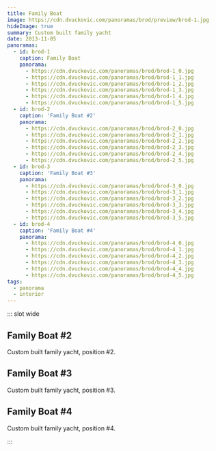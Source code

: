 ```yaml
---
title: Family Boat
image: https://cdn.dvuckovic.com/panoramas/brod/preview/brod-1.jpg
hideImage: true
summary: Custom built family yacht
date: 2013-11-05
panoramas:
  - id: brod-1
    caption: Family Boat
    panorama:
      - https://cdn.dvuckovic.com/panoramas/brod/brod-1_0.jpg
      - https://cdn.dvuckovic.com/panoramas/brod/brod-1_1.jpg
      - https://cdn.dvuckovic.com/panoramas/brod/brod-1_2.jpg
      - https://cdn.dvuckovic.com/panoramas/brod/brod-1_3.jpg
      - https://cdn.dvuckovic.com/panoramas/brod/brod-1_4.jpg
      - https://cdn.dvuckovic.com/panoramas/brod/brod-1_5.jpg
  - id: brod-2
    caption: 'Family Boat #2'
    panorama:
      - https://cdn.dvuckovic.com/panoramas/brod/brod-2_0.jpg
      - https://cdn.dvuckovic.com/panoramas/brod/brod-2_1.jpg
      - https://cdn.dvuckovic.com/panoramas/brod/brod-2_2.jpg
      - https://cdn.dvuckovic.com/panoramas/brod/brod-2_3.jpg
      - https://cdn.dvuckovic.com/panoramas/brod/brod-2_4.jpg
      - https://cdn.dvuckovic.com/panoramas/brod/brod-2_5.jpg
  - id: brod-3
    caption: 'Family Boat #3'
    panorama:
      - https://cdn.dvuckovic.com/panoramas/brod/brod-3_0.jpg
      - https://cdn.dvuckovic.com/panoramas/brod/brod-3_1.jpg
      - https://cdn.dvuckovic.com/panoramas/brod/brod-3_2.jpg
      - https://cdn.dvuckovic.com/panoramas/brod/brod-3_3.jpg
      - https://cdn.dvuckovic.com/panoramas/brod/brod-3_4.jpg
      - https://cdn.dvuckovic.com/panoramas/brod/brod-3_5.jpg
  - id: brod-4
    caption: 'Family Boat #4'
    panorama:
      - https://cdn.dvuckovic.com/panoramas/brod/brod-4_0.jpg
      - https://cdn.dvuckovic.com/panoramas/brod/brod-4_1.jpg
      - https://cdn.dvuckovic.com/panoramas/brod/brod-4_2.jpg
      - https://cdn.dvuckovic.com/panoramas/brod/brod-4_3.jpg
      - https://cdn.dvuckovic.com/panoramas/brod/brod-4_4.jpg
      - https://cdn.dvuckovic.com/panoramas/brod/brod-4_5.jpg
tags:
  - panorama
  - interior
---
```


::: slot wide

<PhotoSphere id="brod-1" />

## Family Boat #2

Custom built family yacht, position #2.

<PhotoSphere id="brod-2" />

## Family Boat #3

Custom built family yacht, position #3.

<PhotoSphere id="brod-3" />

## Family Boat #4

Custom built family yacht, position #4.

<PhotoSphere id="brod-4" />

:::
